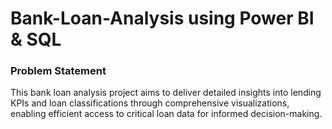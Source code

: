 # Bank-Loan-Analysis using Power BI & SQL

### Problem Statement

This bank loan analysis project aims to deliver detailed insights into lending KPIs and loan classifications through comprehensive visualizations, enabling efficient access to critical loan data for informed decision-making.

